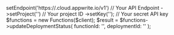 <?php

use Appwrite\Client;
use Appwrite\Services\Functions;

$client = (new Client())
    ->setEndpoint('https://<REGION>.cloud.appwrite.io/v1') // Your API Endpoint
    ->setProject('<YOUR_PROJECT_ID>') // Your project ID
    ->setKey('<YOUR_API_KEY>'); // Your secret API key

$functions = new Functions($client);

$result = $functions->updateDeploymentStatus(
    functionId: '<FUNCTION_ID>',
    deploymentId: '<DEPLOYMENT_ID>'
);